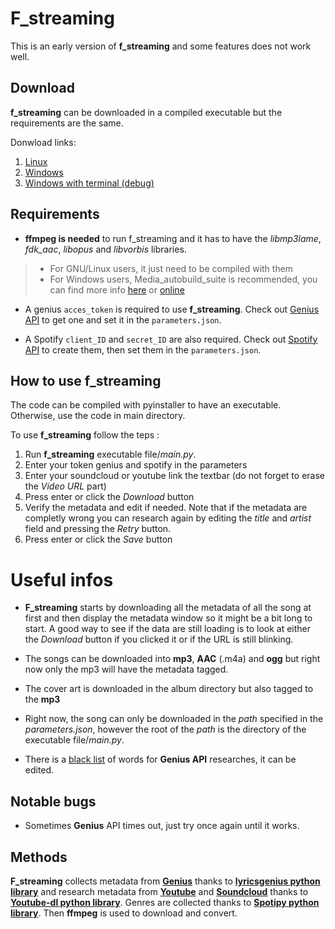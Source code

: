 # F_streaming

This is an early version of **f_streaming** and some features does not work well.

## Download

**f_streaming** can be downloaded in a compiled executable but the requirements are the same.

Donwload links:

1. [Linux](http://j.gs/Fr31)
2. [Windows](http://j.gs/Fr3H)
3. [Windows with terminal (debug)](http://j.gs/Fr3I)

## Requirements

- **ffmpeg is needed** to run f\_streaming and it has to have the _libmp3lame_, _fdk_aac_, _libopus_ and _libvorbis_ libraries.

>- For GNU/Linux users, it just need to be compiled with them
>- For Windows users, Media\_autobuild\_suite is recommended, you can find more info [here](media_autobuild.md) or [online](https://github.com/m-ab-s/media-autobuild_suite)

- A genius `acces_token` is required to use **f_streaming**. Check out [Genius API](https://genius.com/api-clients) to get one and set it in the `parameters.json`.

- A Spotify `client_ID` and `secret_ID` are also required. Check out [Spotify API](https://developer.spotify.com/documentation/general/guides/app-settings/) to create them, then set them in the `parameters.json`.

## How to use f_streaming

The code can be compiled with pyinstaller to have an executable. Otherwise, use the code in main directory.

To use **f_streaming** follow the teps :
 
1. Run **f_streaming** executable file/_main.py_.
2. Enter your token genius and spotify in the parameters
3. Enter your soundcloud or youtube link the textbar (do not forget to erase the _Video URL_ part)
4. Press enter or click the _Download_ button
5. Verify the metadata and edit if needed. Note that if the metadata are completly wrong you can research again by editing the _title_ and _artist_ field and pressing the _Retry_ button.
6. Press enter or click the _Save_ button

# Useful infos

- **F_streaming** starts by downloading all the metadata of all the song at first and then display the metadata window so it might be a bit long to start. A good way to see if the data are still loading is to look at either the _Download_ button if you clicked it or if the URL is still blinking.

- The songs can be downloaded into **mp3**, **AAC** (.m4a) and **ogg** but right now only the mp3 will have the metadata tagged.

- The cover art is downloaded in the album directory but also tagged to the **mp3**

- Right now, the song can only be downloaded in the _path_ specified in the _parameters.json_, however the root of the _path_ is the directory of the executable file/_main.py_.

- There is a [black list](main/black_list.txt) of words for **Genius API** researches, it can be edited.

## Notable bugs

- Sometimes **Genius** API times out, just try once again until it works.

## Methods

**F_streaming** collects metadata from [**Genius**](https://genius.com/) thanks to [**lyricsgenius python library**](https://github.com/johnwmillr/lyricsgenius) and research metadata from [**Youtube**](https;//youtube.com) and [**Soundcloud**](https://soundcloud.com/) thanks to [**Youtube-dl python library**](https://github.com/ytdl-org/youtube-dl). 
Genres are collected thanks to [**Spotipy python library**](https://github.com/plamere/spotipy).
Then **ffmpeg** is used to download and convert.

